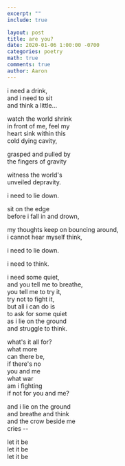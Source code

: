 ```yaml
---
excerpt: ""
include: true

layout: post
title: are you?
date: 2020-01-06 1:00:00 -0700
categories: poetry
math: true
comments: true
author: Aaron
---
```



i need a drink,  
and i need to sit  
and think a little...  

watch the world shrink  
in front of me, feel my  
heart sink within this  
cold dying cavity,  

grasped and pulled by  
the fingers of gravity  

witness the world's  
unveiled depravity.  

i need to lie down.  

sit on the edge  
before i fall in and drown,  

my thoughts keep on bouncing around,  
i cannot hear myself think,  

i need to lie down.  

i need to think.  

i need some quiet,  
and you tell me to breathe,  
you tell me to try it,  
try not to fight it,  
but all i can do is  
to ask for some quiet  
as i lie on the ground  
and struggle to think.  

what's it all for?  
what more  
can there be,  
if there's no  
you and me  
what war  
am i fighting  
if not for you and me?  

and i lie on the ground  
and breathe and think  
and the crow beside me  
cries --  

let it be  
let it be  
let it be
